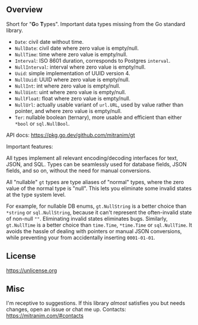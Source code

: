 ## Overview

Short for "**G**o **T**ypes". Important data types missing from the Go standard library.

* `Date`: civil date without time.
* `NullDate`: civil date where zero value is empty/null.
* `NullTime`: time where zero value is empty/null.
* `Interval`: ISO 8601 duration, corresponds to Postgres `interval`.
* `NullInterval`: interval where zero value is empty/null.
* `Uuid`: simple implementation of UUID version 4.
* `NullUuid`: UUID where zero value is empty/null.
* `NullInt`: int where zero value is empty/null.
* `NullUint`: uint where zero value is empty/null.
* `NullFloat`: float where zero value is empty/null.
* `NullUrl`: actually usable variant of `url.URL`, used by value rather than pointer, and where zero value is empty/null.
* `Ter`: nullable boolean (ternary), more usable and efficient than either `*bool` or `sql.NullBool`.

API docs: https://pkg.go.dev/github.com/mitranim/gt

Important features:

All types implement all relevant encoding/decoding interfaces for text, JSON, and SQL. Types can be seamlessly used for database fields, JSON fields, and so on, without the need for manual conversions.

All "nullable" `gt` types are type aliases of "normal" types, where the zero value of the normal type is "null". This lets you eliminate some invalid states at the type system level.

For example, for nullable DB enums, `gt.NullString` is a better choice than `*string` or `sql.NullString`, because it can't represent the often-invalid state of non-null `""`. Eliminating invalid states eliminates bugs. Similarly, `gt.NullTime` is a better choice than `time.Time`, `*time.Time` or `sql.NullTime`. It avoids the hassle of dealing with pointers or manual JSON conversions, while preventing your from accidentally inserting `0001-01-01`.

## License

https://unlicense.org

## Misc

I'm receptive to suggestions. If this library _almost_ satisfies you but needs changes, open an issue or chat me up. Contacts: https://mitranim.com/#contacts
